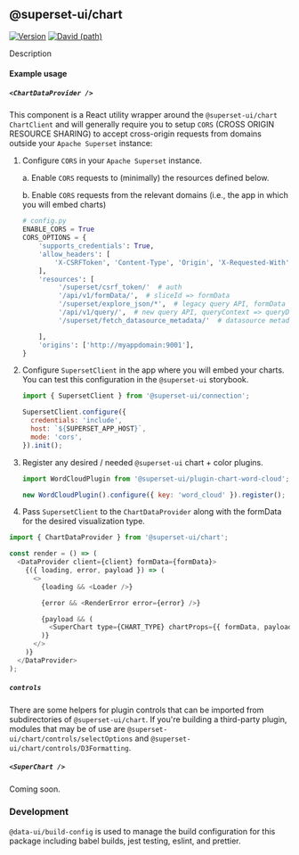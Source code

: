 ## @superset-ui/chart

[![Version](https://img.shields.io/npm/v/@superset-ui/chart.svg?style=flat)](https://img.shields.io/npm/v/@superset-ui/chart.svg?style=flat)
[![David (path)](https://img.shields.io/david/apache-superset/superset-ui.svg?path=packages%2Fsuperset-ui-chart&style=flat-square)](https://david-dm.org/apache-superset/superset-ui?path=packages/superset-ui-chart)

Description

#### Example usage

##### `<ChartDataProvider />`

This component is a React utility wrapper around the `@superset-ui/chart` `ChartClient` and will
generally require you to setup `CORS` (CROSS ORIGIN RESOURCE SHARING) to accept cross-origin
requests from domains outside your `Apache Superset` instance:

1. Configure `CORS` in your `Apache Superset` instance.

   a. Enable `CORS` requests to (minimally) the resources defined below.

   b. Enable `CORS` requests from the relevant domains (i.e., the app in which you will embed
   charts)

   ```python
   # config.py
   ENABLE_CORS = True
   CORS_OPTIONS = {
       'supports_credentials': True,
       'allow_headers': [
           'X-CSRFToken', 'Content-Type', 'Origin', 'X-Requested-With', 'Accept',
       ],
       'resources': [
            '/superset/csrf_token/'  # auth
            '/api/v1/formData/',  # sliceId => formData
            '/superset/explore_json/*',  # legacy query API, formData => queryData
            '/api/v1/query/',  # new query API, queryContext => queryData
            '/superset/fetch_datasource_metadata/'  # datasource metadata

       ],
       'origins': ['http://myappdomain:9001'],
   }
   ```

2. Configure `SupersetClient` in the app where you will embed your charts. You can test this
   configuration in the `@superset-ui` storybook.

   ```javascript
   import { SupersetClient } from '@superset-ui/connection';

   SupersetClient.configure({
     credentials: 'include',
     host: `${SUPERSET_APP_HOST}`,
     mode: 'cors',
   }).init();
   ```

3. Register any desired / needed `@superset-ui` chart + color plugins.

   ```javascript
   import WordCloudPlugin from '@superset-ui/plugin-chart-word-cloud';

   new WordCloudPlugin().configure({ key: 'word_cloud' }).register();
   ```

4. Pass `SupersetClient` to the `ChartDataProvider` along with the formData for the desired
   visualization type.

```javascript
import { ChartDataProvider } from '@superset-ui/chart';

const render = () => (
  <DataProvider client={client} formData={formData}>
    {({ loading, error, payload }) => (
      <>
        {loading && <Loader />}

        {error && <RenderError error={error} />}

        {payload && (
          <SuperChart type={CHART_TYPE} chartProps={{ formData, payload, width, height }} />
        )}
      </>
    )}
  </DataProvider>
);
```

##### `controls`

There are some helpers for plugin controls that can be imported from subdirectories of
`@superset-ui/chart`. If you're building a third-party plugin, modules that may be of use are
`@superset-ui/chart/controls/selectOptions` and `@superset-ui/chart/controls/D3Formatting`.

##### `<SuperChart />`

Coming soon.

### Development

`@data-ui/build-config` is used to manage the build configuration for this package including babel
builds, jest testing, eslint, and prettier.
